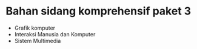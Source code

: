# Bahan sidang komprehensif paket 3
- Grafik komputer
- Interaksi Manusia dan Komputer
- Sistem Multimedia
